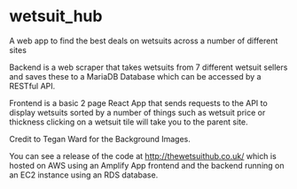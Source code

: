 # wetsuit_hub
A web app to find the best deals on wetsuits across a number of different sites

Backend is a web scraper that takes wetsuits from 7 different wetsuit sellers and saves these to a MariaDB Database which can be accessed by a RESTful API.

Frontend is a basic 2 page React App that sends requests to the API to display wetsuits sorted by a number of things such as wetsuit price or thickness clicking on a wetsuit tile will take you to the parent site. 

Credit to Tegan Ward for the Background Images. 

You can see a release of the code at http://thewetsuithub.co.uk/ which is hosted on AWS using an Amplify App frontend and the backend running on an EC2 instance using an RDS database. 
